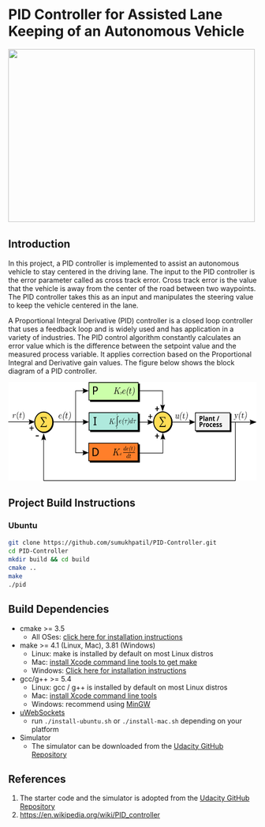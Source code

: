 # PID Controller for Assisted Lane Keeping of an Autonomous Vehicle

<img src="media/PID.gif" width="500" height="350" />

## Introduction
In this project, a PID controller is implemented to assist an autonomous vehicle to stay centered in the driving lane. The input to the PID controller is the error parameter called as cross track error. Cross track error is the value that the vehicle is away from the center of the road between two waypoints. The PID controller takes this as an input and manipulates the steering value to keep the vehicle centered in the lane.

A Proportional Integral Derivative (PID) controller is a closed loop controller that uses a feedback loop and is widely used and has application in a variety of industries. The PID control algorithm constantly calculates an error value which is the difference between the setpoint value and the measured process variable. It applies correction based on the Proportional Integral and Derivative gain values. The figure below shows the block diagram of a PID controller.

<img src="media/PID_en.svg" width="600" height="200" />

## Project Build Instructions
### Ubuntu
``` bash
git clone https://github.com/sumukhpatil/PID-Controller.git
cd PID-Controller
mkdir build && cd build
cmake ..
make
./pid
```

## Build Dependencies
* cmake >= 3.5
  * All OSes: [click here for installation instructions](https://cmake.org/install/)
* make >= 4.1 (Linux, Mac), 3.81 (Windows)
  * Linux: make is installed by default on most Linux distros
  * Mac: [install Xcode command line tools to get make](https://developer.apple.com/xcode/features/)
  * Windows: [Click here for installation instructions](http://gnuwin32.sourceforge.net/packages/make.htm)
* gcc/g++ >= 5.4
  * Linux: gcc / g++ is installed by default on most Linux distros
  * Mac: [install Xcode command line tools](https://developer.apple.com/xcode/features/)
  * Windows: recommend using [MinGW](http://www.mingw.org/)
* [uWebSockets](https://github.com/uWebSockets/uWebSockets)
  * run `./install-ubuntu.sh` or `./install-mac.sh` depending on your platform
* Simulator
  * The simulator can be downloaded from the [Udacity GitHub Repository](https://github.com/udacity/self-driving-car-sim/releases)

## References
1. The starter code and the simulator is adopted from the [Udacity GitHub Repository](https://github.com/udacity/CarND-PID-Control-Project)
2. https://en.wikipedia.org/wiki/PID_controller
